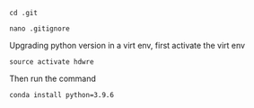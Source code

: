 
`cd .git`  

`nano .gitignore`  

Upgrading python version in a virt env, first activate the virt env 

`source activate hdwre`  

Then run the command

`conda install python=3.9.6`  
